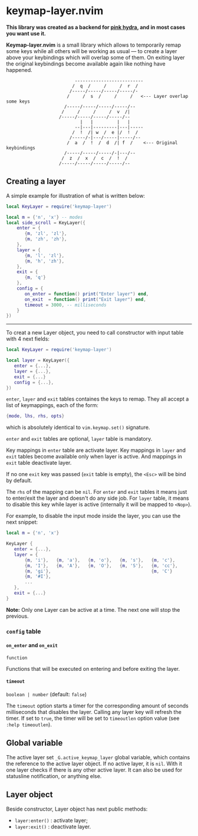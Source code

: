 # keymap-layer.nvim

**This library was created as a backend for [pink hydra](https://github.com/anuvyklack/hydra.nvim),
and in most cases you want use it.**

**Keymap-layer.nvim** is a small library which allows to temporarily remap some keys while
all others will be working as usual — to create a layer above your keybindings which will
overlap some of them.
On exiting layer the original keybindings become available again like nothing have happened.

```
                          --------------------------
                         /  q  /     /     /  r  /
                        /-----/-----/-----/-----/-
                       /     /  s  /     /     /   <--- Layer overlap some keys
                      /-----/-----/-----/-----/--
                     /     /     /     /  v  /|
                    /-----/-----/-----/-----/--
                            |   |         |   |
                          --|---|---------|---|-----
                         /  !  /| w  /  e |/  !  /
                        /-----/-|---/-----|-----/--
                       /  a  /  !  /  d  /| f  /    <--- Original keybindings
                      /-----/-----/-----/-|---/--
                     /  z  /  x  /  c  /  !  /
                    /-----/-----/-----/-----/--
```

## Creating a layer

A simple example for illustration of what is written below:

```lua
local KeyLayer = require('keymap-layer')

local m = {'n', 'x'} -- modes
local side_scroll = KeyLayer({
    enter = {
       {m, 'zl', 'zl'},
       {m, 'zh', 'zh'},
    },
    layer = {
       {m, 'l', 'zl'},
       {m, 'h', 'zh'},
    },
    exit = {
       {m, 'q'}
    },
    config = {
       on_enter = function() print("Enter layer") end,
       on_exit  = function() print("Exit layer") end,
       timeout = 3000, -- milliseconds
    }
})
```

---

To creat a new Layer object, you need to call constructor with input table with 4 next
fields:

```lua
local KeyLayer = require('keymap-layer')

local layer = KeyLayer({
   enter = {...},
   layer = {...},
   exit = {...}
   config = {...},
})
```

`enter`, `layer` and `exit` tables containes the keys to remap.
They all accept a list of keymappings, each of the form:
```lua
{mode, lhs, rhs, opts}
```
which is absolutely identical to `vim.keymap.set()` signature.

`enter` and `exit` tables are optional, `layer` table is mandatory.

Key mappings in `enter` table are activate layer. Key mappings in `layer` and `exit`
tables become available only when layer is active. And mappings in `exit` table deactivate
layer.

If no one `exit` key was passed (`exit` table is empty), the `<Esc>` will be bind by default.

The `rhs` of the mapping can be `nil`.
For `enter` and `exit` tables it means just to enter/exit the layer and doesn't do any
side job.  For `layer` table, it means to disable this key while layer is active
(internally it will be mapped to `<Nop>`).

For example, to disable the input mode inside the layer, you can use the next snippet:
```lua
local m = {'n', 'x'}

KeyLayer {
   enter = {...},
   layer = {
       {m, 'i'},   {m, 'a'},   {m, 'o'},   {m, 's'},   {m, 'c'},
       {m, 'I'},   {m, 'A'},   {m, 'O'},   {m, 'S'},   {m, 'cc'},
       {m, 'gi'},                                      {m, 'C'}
       {m, '#I'},
       ...
   },
   exit = {...}
}
```

**Note:** Only one Layer can be active at a time. The next one will stop the previous.

### `config` table

#### `on_enter` and `on_exit`
`function`

Functions that will be executed on entering and before exiting the layer.

#### `timeout`
`boolean | number` (default: `false`)

The `timeout` option starts a timer for the corresponding amount of seconds milliseconds
that disables the layer.  Calling any layer key will refresh the timer.
If set to `true`, the timer will be set to `timeoutlen` option value (see `:help timeoutlen`).

## Global variable

The active layer set `_G.active_keymap_layer` global variable, which contains the
reference to the active layer object. If no active layer, it is `nil`.
With it one layer checks if there is any other
active layer.  It can also be used for statusline notification, or anything else.

## Layer object

Beside constructor, Layer object has next public methods:

- `layer:enter()` : activate layer;
- `layer:exit()` : deactivate layer.

<!-- vim: set tw=90: -->
